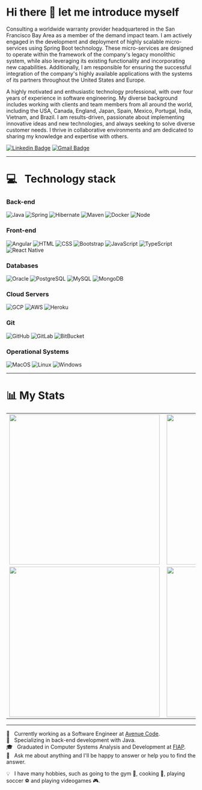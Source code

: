 # Hi there 👋 let me introduce myself

Consulting a worldwide warranty provider headquartered in the San Francisco Bay Area as a member of the demand impact team. I am actively engaged in the development and deployment of highly scalable micro-services using Spring Boot technology. These micro-services are designed to operate within the framework of the company's legacy monolithic system, while also leveraging its existing functionality and incorporating new capabilities. Additionally, I am responsible for ensuring the successful integration of the company's highly available applications with the systems of its partners throughout the United States and Europe.

A highly motivated and enthusiastic technology professional, with over four years of experience in software engineering. My diverse background includes working with clients and team members from all around the world, including the USA, Canada, England, Japan, Spain, Mexico, Portugal, India, Vietnam, and Brazil. I am results-driven, passionate about implementing innovative ideas and new technologies, and always seeking to solve diverse customer needs. I thrive in collaborative environments and am dedicated to sharing my knowledge and expertise with others.

[![Linkedin Badge](https://img.shields.io/badge/-LinkedIn-0077B5?style=flat&logo=Linkedin&logoColor=white&link=https://www.linkedin.com/in/gabriel-guarido-oliveira/)](https://www.linkedin.com/in/gabriel-guarido-oliveira/) [![Gmail Badge](https://img.shields.io/badge/-Gmail-c5392a?style=flat&logo=Gmail&logoColor=white&link=mailto:gabrielguarido.oliveira@gmail.com)](mailto:gabrielguarido.oliveira@gmail.com)

---

# 💻 &nbsp; Technology stack
### Back-end
![Java](https://img.shields.io/badge/-Java-ff961f?style=flat&logoColor=white&logo=java) ![Spring](https://img.shields.io/badge/-Spring-00d10d?style=flat&logoColor=white&logo=spring) ![Hibernate](https://img.shields.io/badge/-Hibernate-808080?style=flat&logoColor=white&logo=hibernate) ![Maven](https://img.shields.io/badge/-Maven-ff0000?style=flat&logoColor=orange&logo=apache) ![Docker](https://img.shields.io/badge/-Docker-3385ff?style=flat&logoColor=white&logo=docker) ![Node](https://img.shields.io/badge/-Node.js-00ab0b?style=flat&logoColor=white&logo=node.js)

### Front-end
![Angular](https://img.shields.io/badge/-Angular-ff0d00?style=flat&logoColor=white&logo=angular) ![HTML](https://img.shields.io/badge/-HTML-ff0d00?style=flat&logoColor=white&logo=html5) ![CSS](https://img.shields.io/badge/-CSS-196eff?style=flat&logoColor=white&logo=css3) ![Bootstrap](https://img.shields.io/badge/-Bootstrap-8c1aff?style=flat&logoColor=white&logo=bootstrap) ![JavaScript](https://img.shields.io/badge/-JavaScript-ffdd19?style=flat&logoColor=white&logo=javascript) ![TypeScript](https://img.shields.io/badge/-TypeScript-19a7ff?style=flat&logoColor=white&logo=typescript) ![React Native](https://img.shields.io/badge/-React%20Native-000000?style=flat&logoColor=white&logo=react)

### Databases
![Oracle](https://img.shields.io/badge/-Oracle-ff0d00?style=flat&logoColor=white&logo=oracle) ![PostgreSQL](https://img.shields.io/badge/-Postgresql-19a7ff?style=flat&logoColor=white&logo=postgresql) ![MySQL](https://img.shields.io/badge/-Mysql-19a7ff?style=flat&logoColor=white&logo=mysql) ![MongoDB](https://img.shields.io/badge/-MongoDB-00d300f?style=flat&logoColor=white&logo=mongodb)

### Cloud Servers
![GCP](https://img.shields.io/badge/-Google%20Cloud-4e84f2?style=flat&logoColor=white&logo=google-cloud) ![AWS](https://img.shields.io/badge/-AWS-000?style=flat&logoColor=amazon&logo=amazon) ![Heroku](https://img.shields.io/badge/-Heroku-6600ff?style=flat&logoColor=white&logo=heroku)

### Git
![GitHub](https://img.shields.io/badge/-GitHub-000000?style=flat&logoColor=white&logo=github) ![GitLab](https://img.shields.io/badge/-GitLab-ff6c00?style=flat&logoColor=white&logo=gitlab) ![BitBucket](https://img.shields.io/badge/-BitBucket-1962e5?style=flat&logoColor=white&logo=bitbucket)

### Operational Systems
![MacOS](https://img.shields.io/badge/-MacOS-cccccc?style=flat&logoColor=white&logo=apple) ![Linux](https://img.shields.io/badge/-Linux-000000?style=flat&logoColor=yellow&logo=linux) ![Windows](https://img.shields.io/badge/-Windows-0066ff?style=flat&logoColor=white&logo=windows)

---

# 📊 My Stats
<center>
  <table>
    <tr>
        <td><img width="400px" align="left" src="https://github-readme-stats.vercel.app/api/top-langs/?username=gabrielguarido&hide=html&layout=compact&theme=dracula" /></td>
        <td><img width="400px" align="left" src="https://github-readme-stats.vercel.app/api?username=gabrielguarido&theme=dracula" /></td>
    </tr>
      <tr>
        <td><img width="400px" align="left" src="https://github-readme-stats.vercel.app/api/pin/?username=gabrielguarido&repo=AlgamoneyAPI&theme=dracula" /></td>
        <td><img width="400px" align="left" src="https://github-readme-stats.vercel.app/api/pin/?username=gabrielguarido&repo=algafood-api&theme=dracula" /></td>
    </tr>  
  </table>
</center>

---

💼 &nbsp; Currently working as a Software Engineer at [Avenue Code](https://www.avenuecode.com/). <br/>
🚀 &nbsp; Specializing in back-end development with Java. <br/>
🎓 &nbsp; Graduated in Computer Systems Analysis and Development at [FIAP](https://www.fiap.com.br/). <br/>
💬 &nbsp; Ask me about anything and I'll be happy to answer or help you to find the answer. <br/>

💡 &nbsp; I have many hobbies, such as going to the gym 💪, cooking 🍪, playing soccer ⚽ and playing videogames 🎮.
